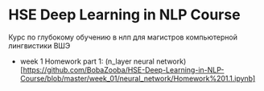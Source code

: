 # HSE Deep Learning in NLP Course
Курс по глубокому обучению в нлп для магистров компьютерной лингвистики ВШЭ

- week 1
Homework part 1: (n_layer neural network)[https://github.com/BobaZooba/HSE-Deep-Learning-in-NLP-Course/blob/master/week_01/neural_network/Homework%201.1.ipynb]
